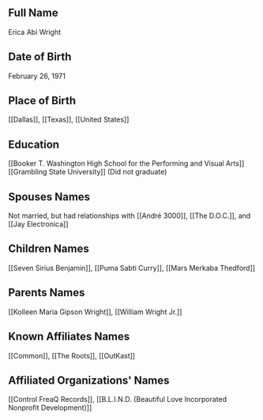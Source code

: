 ## Full Name
Erica Abi Wright

## Date of Birth
February 26, 1971

## Place of Birth
[[Dallas]], [[Texas]], [[United States]]

## Education
[[Booker T. Washington High School for the Performing and Visual Arts]]
[[Grambling State University]] (Did not graduate)

## Spouses Names
Not married, but had relationships with [[André 3000]], [[The D.O.C.]], and [[Jay Electronica]]

## Children Names
[[Seven Sirius Benjamin]], [[Puma Sabti Curry]], [[Mars Merkaba Thedford]]

## Parents Names
[[Kolleen Maria Gipson Wright]], [[William Wright Jr.]]

## Known Affiliates Names
[[Common]], [[The Roots]], [[OutKast]]

## Affiliated Organizations' Names
[[Control FreaQ Records]], [[B.L.I.N.D. (Beautiful Love Incorporated Nonprofit Development)]]

